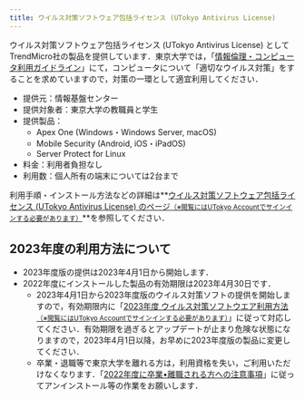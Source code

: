 ```yaml
---
title: ウイルス対策ソフトウェア包括ライセンス (UTokyo Antivirus License)
---
```


ウイルス対策ソフトウェア包括ライセンス (UTokyo Antivirus License) としてTrendMicro社の製品を提供しています．東京大学では，「[情報倫理・コンピュータ利用ガイドライン](https://www.u-tokyo.ac.jp/adm/cie/ja/index.html)」にて，コンピュータについて「適切なウイルス対策」をすることを求めていますので，対策の一環として適宜利用してください．

* 提供元：情報基盤センター
* 提供対象者：東京大学の教職員と学生
* 提供製品：
  * Apex One (Windows・Windows Server, macOS)
  * Mobile Security (Android, iOS・iPadOS)
  * Server Protect for Linux
* 料金：利用者負担なし
* 利用数：個人所有の端末については2台まで

利用手順・インストール方法などの詳細は**[ウイルス対策ソフトウェア包括ライセンス (UTokyo Antivirus License) のページ<small>（※閲覧にはUTokyo Accountでサインインする必要があります）</small>](https://univtokyo.sharepoint.com/:u:/s/antivirus/EZ3Qvmj4LLROlck10EyiwBsBts0PVpjPCZ_qgF6YLJ3ULA)**を参照してください．

## 2023年度の利用方法について

- 2023年度版の提供は2023年4月1日から開始します．
- 2022年度にインストールした製品の有効期限は2023年4月30日です．
    - 2023年4月1日から2023年度版のウイルス対策ソフトの提供を開始しますので，有効期限内に「[2023年度 ウイルス対策ソフトウエア利用方法<small>（※閲覧にはUTokyo Accountでサインインする必要があります）</small>](https://univtokyo.sharepoint.com/:u:/s/antivirus/EVjf4GpxU2pBjIe9td2gYrQBRwBQ0uL_o5Yn91OLDAZ-8g)」に従って対応してください．有効期限を過ぎるとアップデートが止まり危険な状態になりますので，2023年4月1日以降，お早めに2023年度版の製品に変更してください．
    - 卒業・退職等で東京大学を離れる方は，利用資格を失い，ご利用いただけなくなります．「[2022年度に卒業•離職される方への注意事項](https://www.nc.u-tokyo.ac.jp/antivirus20230227)」に従ってアンインストール等の作業をお願いします．

